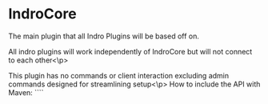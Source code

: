 # IndroCore
The main plugin that all Indro Plugins will be based off on.

<p>All indro plugins will work independently of IndroCore but will not connect to each other<\p>

<p>This plugin has no commands or client interaction excluding admin commands designed for streamlining setup<\p>
How to include the API with Maven:
````

````
